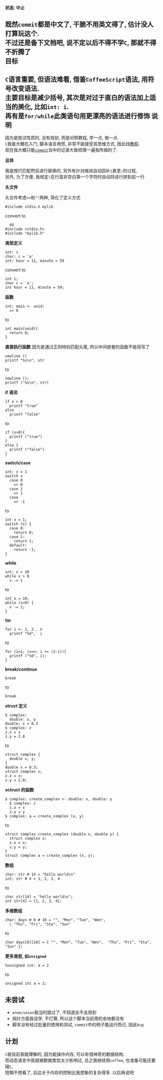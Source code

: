 **状态: 中止**

既然`commit`都是中文了, 干脆不用英文得了, 估计没人打算玩这个.  
不过还是备下文档吧, 说不定以后不得不学`C`, 那就不得不折腾了  
目标
--
`C`语言重要, 但语法难看, 借鉴`CoffeeScript`语法, 用符号改变语法.  
主要目标是减少括号, 其次是对过于直白的语法加上适当的美化, 比如`int: i`.  
再有是`for/while`此类语句用更漂亮的语法进行修饰
说明
--
因为是尝试性质的, 没有规划, 而是对照教程, 学一点, 做一点.  
`C`我是大概在入门, 脚本语言用惯, 非常不能接受其思维方式, 因此找[教程][ln 1].  
现在我大概只能[`commit`][ln 2]当中的记录大致梳理一遍我所做的了.  

**总体**

我是按行匹配然后进行替换的, 另外有针对缩进自动回补`}`甚至`;`的过程,  
另外, 为了方便, 我规定`\`在行首非空白第一个字符时自动将该行拼到前一行  

**头文件**

头文件考虑`<>`和`""`两种, 简化了定义方式

    #include stdio.h mylib
 convert to
 
      dd
    #include <stdio.h>
    #include "mylib.h"
**类型定义**

    int: i
    char: c = 'a'
    int: hour = 11, minute = 59
 convert to
 
    int i;
    char c = 'a';
    int hour = 11, minute = 59;
 **函数**
 
    int: main <- void:
      => 0
to

    int main(void){
      return 0;
    }
**直接执行函数**
因为是通过正则特别匹配头尾, 所以中间嵌套的函数不能简写了

    newline ()
    printf "%s\n", str
to

    newline ();
    printf ("%s\n", str)
**if 语法**
    
    if x > 0
      printf "true"
    else
      printf "false"
to

    if (x>0){
      printf ("true")
    }
    else {
      printf ("false")
    }
 **switch/case**
 
    int: x = 1
    switch x
      case 0
        => 0
      case 1
        => 1
      case
        => -1
to

    int x = 1;
    switch (x) {
      case 0:
        return 0;
      case 1:
        return 1;
      default:
        return -1;
    }
**while**
    
    int: x = 10
    while x > 0
      x -= 1
to

    int x = 10;
    while (x>0) {
      x -= 1;
    }
**for**
    
    for i <- 1, 2.. n
      printf "%d",  i
to

    for (i=1; i<=n; i += (2-1)){
      printf ("%d", i);
    }
**break/continue**
    
    break
to

    break
**struct 定义**

    $ complex:
      double: x, y
    double: x = 0.3
    $ complex: z
    z.x = x
    z.y = 2.0
to

    struct complex {
      double x, y;
    }
    double x = 0.3;
    struct complex z;
    z.x = x;
    z.y = 2.0;
**sctruct 的函数**

    $ complex: create_complex <- double: x, double: y
      $ complex: z
      z.x = x
      z.y = y
    $ complex: a = create_complex (x, y)
to
    
    struct complex create_complex (double x, double y) {
      struct complex z;
      z.x = x;
      z.y = y;
    }
    struct complex a = create_complex (x, y);
**数组**

    char: str # 14 = "hello world\n"
    int: str # 4 = 1, 2, 3, 4
to

    char str[14] = "hello world\n";
    int str[4] = {1, 2, 3, 4};
**多维数组**

    char: days # 8 # 10 = "", "Mon", "Tue", "Wen",
      \ "Thu", "Fri", "Sta", "Sun"
to

    char days[8][10] = { "", "Mon", "Tue", "Wen",  "Thu", "Fri", "Sta", "Sun" };
**更多类型, 如`unsigned`**
    
    %unsigned int: a = 2
to

    unsigned int a = 2;
未尝试
--
* `enum/union`我当时跳过了, 不知道会不会用到
* 指针方面我没学, 不打算, 所以这个脚本当前用的余地都没有
* 脚本没有经过批量的使用和测试, `commit`中的例子能运行而已, 因此`bug`

计划
--
`C`就目前我能理解的, 因为能操作内存, 可以有很神奇的数据结构.  
而动态语言中我就被数据类型太少影响过, 总之我继续用`coffee`, 也准备可能还要碰`C`,  
短期不想看了, 后边关于内存的控制比我想象的复杂得多. 以后再说吧

[ln 1]:(http://learn.akae.cn/media/index.html)
[ln 2]:(https://github.com/jiyinyiyong/clear_converter/commits/master/)
